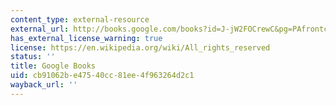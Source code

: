 ```yaml
---
content_type: external-resource
external_url: http://books.google.com/books?id=J-jW2FOCrewC&pg=PAfrontcover
has_external_license_warning: true
license: https://en.wikipedia.org/wiki/All_rights_reserved
status: ''
title: Google Books
uid: cb91062b-e475-40cc-81ee-4f963264d2c1
wayback_url: ''
---
```

